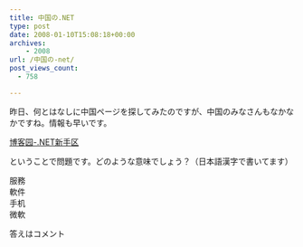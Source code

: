 ```yaml
---
title: 中国の.NET
type: post
date: 2008-01-10T15:08:18+00:00
archives:
    - 2008
url: /中国の-net/
post_views_count:
  - 758

---
```

昨日、何とはなしに中国ページを探してみたのですが、中国のみなさんもなかなかですね。情報も早いです。

[博客园-.NET新手区][1] 

ということで問題です。どのような意味でしょう？（日本語漢字で書いてます）

服務  
軟件  
手机  
微軟

答えはコメント

 [1]: http://www.cnblogs.com/beginner/
